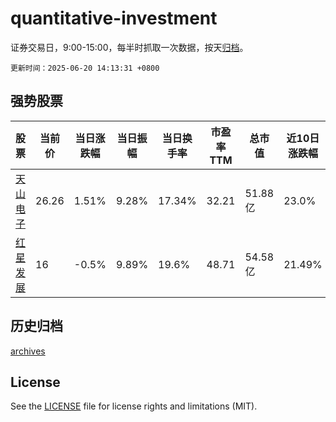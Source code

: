 # quantitative-investment

证券交易日，9:00-15:00，每半时抓取一次数据，按天[归档](archives)。

`更新时间：2025-06-20 14:13:31 +0800`

## 强势股票

|股票|当前价|当日涨跌幅|当日振幅|当日换手率|市盈率TTM|总市值|近10日涨跌幅|
|----|----|----|----|----|----|----|----|
|[天山电子](https://xueqiu.com/S/SZ301379)|26.26|1.51%|9.28%|17.34%|32.21|51.88亿|23.0%|
|[红星发展](https://xueqiu.com/S/SH600367)|16|-0.5%|9.89%|19.6%|48.71|54.58亿|21.49%|

## 历史归档

[archives](archives)

## License

See the [LICENSE](LICENSE) file for license rights and limitations (MIT).